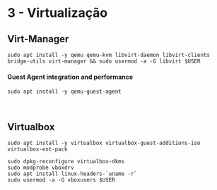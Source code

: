 # 3 - Virtualização

## Virt-Manager
```
sudo apt install -y qemu qemu-kvm libvirt-daemon libvirt-clients bridge-utils virt-manager && sudo usermod -a -G libvirt $USER
```

#### Guest Agent integration and performance
```
sudo apt install -y qemu-guest-agent
```
&nbsp;
&nbsp;
&nbsp;
&nbsp;

## Virtualbox
```
sudo apt install -y virtualbox virtualbox-guest-additions-iso virtualbox-ext-pack
```

```
sudo dpkg-reconfigure virtualbox-dkms
sudo modprobe vboxdrv
sudo apt install linux-headers-`uname -r`
sudo usermod -a -G vboxusers $USER
```